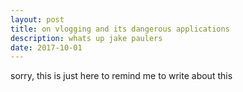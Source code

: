 ```yaml
---
layout: post
title: on vlogging and its dangerous applications
description: whats up jake paulers
date: 2017-10-01
---
```


sorry, this is just here to remind me to write about this